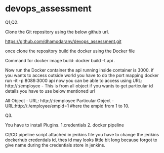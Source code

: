 # devops_assessment

Q1,Q2.

Clone the Git repository using the below github url.

https://github.com/dhamodaranv/devops_assessment.git

once clone the repository build the docker using the Docker file

Command for docker image build:  docker build -t api .

Now run the Docker container the api running inside container is 3000. if you wants to access outside world you  have to do the port mapping
docker run -it -p 8089:3000 api
now you can be able to access using URL:  http://<dockerhost>:<hostport>/employee - This is from all object if you wants to get particular id details you have to use
below mentioned url

All Object - URL: http://<dockerhost>:<hostport>/employee
Particular Object - URL:http://<dockerhost>:<hostport>/employee/empid=1 #here the empid from 1 to 10.

Q3.

You have to install  Plugins.
1.credentials
2. docker pipeline

CI/CD pipeline script attached in jenkins file you have to change the  jenkins dockerhub credentials id, thes id may looks little bit long because forgot to give name during the
credentials store in jenkins.


